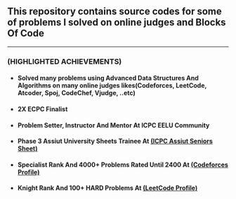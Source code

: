 <h2>This repository contains source codes for some of problems I solved on online judges and Blocks Of Code</h2>
<hr>
<h3>(HIGHLIGHTED ACHIEVEMENTS)</h3>
<ul>
<li><h4>Solved many problems using Advanced Data Structures And Algorithms on many online judges likes(Codeforces, LeetCode, Atcoder, Spoj, CodeChef, Vjudge, ..etc)</h4></li>
<li><h4>2X ECPC Finalist</h4></li>
<li><h4>Problem Setter, Instructor And Mentor At ICPC EELU Community</h4></li>
<li><h4>Phase 3 Assiut University Sheets Trainee At <a href="https://vjudge.net/group/assiut-seniors" target="_blank">(ICPC Assiut Seniors Sheet)</a></h4></li>
<li><h4>Specialist Rank And 4000+ Problems Rated Until 2400 At  <a href="https://codeforces.com/profile/Ahmed_Sayed-" target="_blank">(Codeforces Profile)</a></h4></li>
<li><h4>Knight Rank And 100+ HARD Problems At <a href="https://leetcode.com/u/AhmedSayed1/" target="_blank">(LeetCode Profile)</a></h4></li>
</ul>
